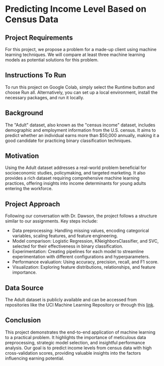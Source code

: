 # Predicting Income Level Based on Census Data

## Project Requirements
For this project, we propose a problem for a made-up client using machine learning techniques. We will compare at least three machine learning models as potential solutions for this problem.

## Instructions To Run
To run this project on Google Colab, simply select the Runtime button and choose Run all. Alternatively, you can set up a local environment, install the necessary packages, and run it locally.

## Background
The "Adult" dataset, also known as the "census income" dataset, includes demographic and employment information from the U.S. census. It aims to predict whether an individual earns more than $50,000 annually, making it a good candidate for practicing binary classification techniques.

## Motivation
Using the Adult dataset addresses a real-world problem beneficial for socioeconomic studies, policymaking, and targeted marketing. It also provides a rich dataset requiring comprehensive machine learning practices, offering insights into income determinants for young adults entering the workforce.

## Project Approach
Following our conversation with Dr. Dawson, the project follows a structure similar to our assignments. Key steps include:
- Data preprocessing: Handling missing values, encoding categorical variables, scaling features, and feature engineering.
- Model comparison: Logistic Regression, KNeighborsClassifier, and SVC, selected for their effectiveness in binary classification.
- Experimentation: Creating pipelines for each model to streamline experimentation with different configurations and hyperparameters.
- Performance evaluation: Using accuracy, precision, recall, and F1 score.
- Visualization: Exploring feature distributions, relationships, and feature importance.

## Data Source
The Adult dataset is publicly available and can be accessed from repositories like the UCI Machine Learning Repository or through this [link](https://archive.ics.uci.edu/dataset/2/adult).

## Conclusion
This project demonstrates the end-to-end application of machine learning to a practical problem. It highlights the importance of meticulous data preprocessing, strategic model selection, and insightful performance analysis. Our goal is to predict income levels from census data with high cross-validation scores, providing valuable insights into the factors influencing earning potential.
